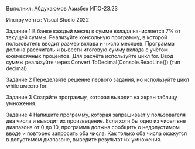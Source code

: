 Выполнил: Абдукаюмов Азизбек ИПО-23.23

Инструменты: Visual Studio 2022



Задание 1
В банке каждый месяц к сумме вклада начисляется 7% от текущей суммы. Реализуйте консольную программу, в которой пользователь вводит размер вклада и число месяцев. Программа должна рассчитать и вывести итоговую сумму вклада с учётом ежемесячных процентов. Для расчёта используйте цикл for. Ввод суммы реализуйте через Convert.ToDecimal(Console.ReadLine()) (тип decimal).



Задание 2
Переделайте решение первого задания, но используйте цикл while вместо for.



Задание 3
Создайте программу, которая выводит на экран таблицу умножения.



Задание 4
Напишите программу, которая запрашивает у пользователя два числа и выводит их произведение. Если хотя бы одно из чисел вне диапазона от 0 до 10, программа должна сообщить о недопустимом вводе и повторно запросить оба числа. Как только оба числа окажутся в допустимом диапазоне, выведите результат их умножения.


